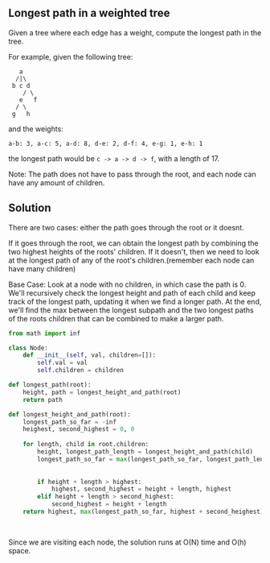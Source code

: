 ## Longest path in a weighted tree

Given a tree where each edge has a weight, compute the longest path in the tree.

For example, given the following tree:

```
   a
  /|\
 b c d
    / \
   e   f
  / \
 g   h
 ```
and the weights: 
```
a-b: 3, a-c: 5, a-d: 8, d-e: 2, d-f: 4, e-g: 1, e-h: 1

```
the longest path would be `c -> a -> d -> f`, with a length of 17.

Note: The path does not have to pass through the root, and each node can have any amount of children.

## Solution

There are two cases: either the path goes through the root or it doesnt.

If it goes through the root, we can obtain the longest path by combining the two highest heights of the roots' children.
If it doesn't, then we need to look at the longest path of any of the root's children.(remember each node can have many children)

Base Case: Look at a node with no children, in which case the path is 0.
We'll recursively check the longest height and path of each child and keep track of the longest path, updating it when we find a longer path.
At the end, we'll find the max between the longest subpath and the two longest paths of the roots children that can be combined to make a larger path. 


```python
from math import inf

class Node:
    def __init__(self, val, children=[]):
        self.val = val
        self.children = children

def longest_path(root):
    height, path = longest_height_and_path(root)
    return path

def longest_height_and_path(root):
    longest_path_so_far = -inf
    heighest, second_highest = 0, 0
    
    for length, child in root.children:
        height, longest_path_length = longest_height_and_path(child)
        longest_path_so_far = max(longest_path_so_far, longest_path_length)
        
        
        if height + length > highest:
            highest, second_highest = height + length, highest
        elif height + length > second_highest:
            second_highest = height + length
    return highest, max(longest_path_so_far, highest + second_heighest)
        
        
```

Since we are visiting each node, the solution runs at O(N) time and O(h) space.


```python

```
